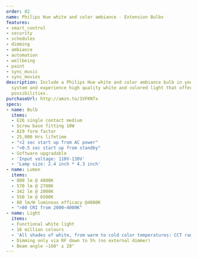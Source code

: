 ```yaml
---
order: 82
name: Philips Hue white and color ambiance - Extension Bulbs
features:
- smart_control
- security
- schedules
- dimming
- ambiance
- automation
- wellbeing
- paint
- sync_music
- sync_movies
description: Include a Philips Hue white and color ambiance bulb in your Philips Hue
  system and experience high quality white and colored light that offers you endless
  possibilities.
purchaseUrl: http://amzn.to/1VFKNTx
specs:
- name: Bulb
  items:
  - E26 single contact medium
  - Screw base fitting 10W
  - A19 form factor
  - 25,000 Hrs lifetime
  - "<2 sec start up from AC power"
  - "<0.5 sec start up from standby"
  - Software upgradable
  - 'Input voltage: 110V-130V'
  - 'Lamp size: 2.4 inch * 4.3 inch'
- name: Lumen
  items:
  - 800 lm @ 4000K
  - 570 lm @ 2700K
  - 342 lm @ 2000K
  - 550 lm @ 6500K
  - 80 lm/W luminous efficacy @4000K
  - ">80 CRI from 2000–4000K"
- name: Light
  items:
  - Functional white light
  - 16 million colours
  - 'All shades of white, from warm to cold color temperatures: CCT range 2000-6500K'
  - Dimming only via RF down to 5% (no external dimmer)
  - Beam angle –160° ± 20°
---
```

